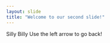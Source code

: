 ```yaml
---
layout: slide
title: "Welcome to our second slide!"
---
```

Silly Billy
Use the left arrow to go back!
